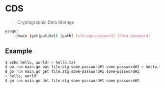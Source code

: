 # CDS

> Cryptographic Data Storage

```bash
usage: 
    ./main (get|put|del) [path] [storage-password] [data-password]
```

## Example

```bash
$ echo hello, world! > hello.txt 
$ go run main.go put file.stg some-password#1 some-password#2 < hello.txt
$ go run main.go get file.stg some-password#1 some-password#2
> hello, world!
$ go run main.go del file.stg some-password#1 some-password#2
```
